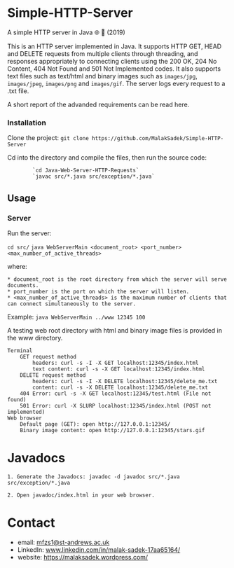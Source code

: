 # Simple-HTTP-Server

A simple HTTP server in Java 🌐 📂 (2019)

This is an HTTP server implemented in Java. It supports HTTP GET, HEAD and DELETE requests from multiple clients through threading, and responses appropriately to connecting clients using the 200 OK, 204 No Content, 404 Not Found and 501 Not Implemented codes. It also supports text files such as text/html and binary images such as `images/jpg`, `images/jpeg`, `images/png` and `images/gif`. The server logs every request to a .txt file.

A short report of the advanded requirements can be read here.

### Installation

Clone the project: 
            `git clone https://github.com/MalakSadek/Simple-HTTP-Server`

Cd into the directory and compile the files, then run the source code:

            `cd Java-Web-Server-HTTP-Requests`
            `javac src/*.java src/exception/*.java`

## Usage

### Server

Run the server:

`cd src/`
`java WebServerMain <document_root> <port_number> <max_number_of_active_threads>`

where:

    * document_root is the root directory from which the server will serve documents.
    * port_number is the port on which the server will listen.
    * <max_number_of_active_threads> is the maximum number of clients that can connect simultaneously to the server.

Example: `java WebServerMain ../www 12345 100`

A testing web root directory with html and binary image files is provided in the www directory.

    Terminal
        GET request method
            headers: curl -s -I -X GET localhost:12345/index.html
            text content: curl -s -X GET localhost:12345/index.html
        DELETE request method
            headers: curl -s -I -X DELETE localhost:12345/delete_me.txt
            content: curl -s -X DELETE localhost:12345/delete_me.txt
        404 Error: curl -s -X GET localhost:12345/test.html (File not found)
        501 Error: curl -X SLURP localhost:12345/index.html (POST not implemented)
    Web browser
        Default page (GET): open http://127.0.0.1:12345/
        Binary image content: open http://127.0.0.1:12345/stars.gif

# Javadocs

    1. Generate the Javadocs: javadoc -d javadoc src/*.java src/exception/*.java

    2. Open javadoc/index.html in your web browser.
    
    
# Contact

* email: mfzs1@st-andrews.ac.uk
* LinkedIn: www.linkedin.com/in/malak-sadek-17aa65164/
* website: https://malaksadek.wordpress.com/


